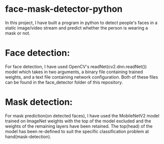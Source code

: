 # face-mask-detector-python
In this project, I have built a program in python to detect people's faces in a static image/video stream and predict whether the person is wearing a mask or not.

# Face detection:
For face detection, I have used OpenCV's readNet(cv2.dnn.readNet()) model which takes in two arguments, a binary file containing trained weights, and a text file containing network configuration. Both of these files can be found in the face_detector folder of this repository. 

# Mask detection: 
For mask prediction(on detected faces), I have used the MobileNetV2 model trained on ImageNet weights with the top of the model excluded and the weights of the remaining layers have been retained. The top(head) of the model has been re-defined to suit the specific classification problem at hand(mask-detection).
